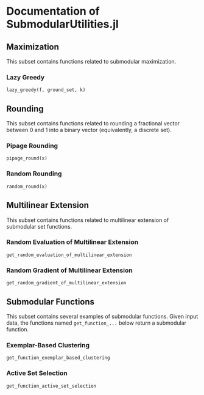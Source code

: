 # Documentation of SubmodularUtilities.jl

## Maximization

This subset contains functions related to submodular maximization.

### Lazy Greedy
```@docs
lazy_greedy(f, ground_set, k)
```

## Rounding

This subset contains functions related to rounding a fractional vector between 0 and 1 into a binary vector (equivalently, a discrete set).

### Pipage Rounding

```@docs
pipage_round(x)
```

### Random Rounding

```@docs
random_round(x)
```


## Multilinear Extension

This subset contains functions related to multilinear extension of submodular set functions.

### Random Evaluation of Multilinear Extension
```@docs
get_random_evaluation_of_multilinear_extension
```

### Random Gradient of Multilinear Extension
```@docs
get_random_gradient_of_multilinear_extension
```

## Submodular Functions

This subset contains several examples of submodular functions. Given input data, the functions named `get_function_...` below return a submodular function. 

### Exemplar-Based Clustering
```@docs
get_function_exemplar_based_clustering
```

### Active Set Selection
```@docs
get_function_active_set_selection
```